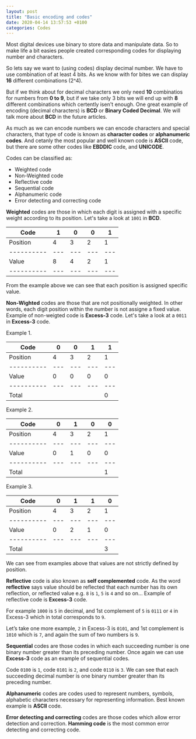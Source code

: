 ```yaml
---
layout: post
title: "Basic encoding and codes"
date: 2020-04-14 13:57:53 +0100
categories: Codes
---
```


Most digital devices use binary to store data and manipulate data. So to make life a bit easies people created corresponding codes for displaying number and characters.

So lets say we want to (using codes) display decimal number. We have to use combination of at least 4 bits. As we know with for bites we can display **16** different combinations (2^4).

But if we think about for decimal characters we only need **10** combinatios for numbers from **0 to 9**, but if we take only 3 bits we will end up with **8** different combinations which certently isen't enough. One great example of encoding (decimal characters) is **BCD** or **Binary Coded Decimal**. We will talk more about **BCD** in the future articles.

As much as we can encode numbers we can encode characters and special characters, that type of code is known as **character codes** or **alphanumeric codes**. And cetanly the most popular and well known code is **ASCII** code, but there are some other codes like **EBDDIC** code, and **UNICODE**.

Codes can be classified as:
* Weighted code
* Non-Weighted code
* Reflective code
* Sequential code
* Alphanumeric code
* Error detecting and correcting code

**Weighted** codes are those in which each digit is assigned with a specific weight according to its position. Let's take a look at `1001` in **BCD**.

| Code     | 1 | 0 | 0 | 1 |
|----------|---|---|---|---|
| Position | 4 | 3 | 2 | 1 |
|----------|---|---|---|---|
| Value    | 8 | 4 | 2 | 1 |
|----------|---|---|---|---|

From the example above we can see that each position is assigned specific value.

**Non-Wighted** codes are those that are not positionally weighted. In other words, each digit position within the number is not assigne a fixed value. Example of non-weigted code is **Excess-3** code. Let's take a look at a `0011` in **Excess-3** code.

Example 1.

| Code     | 0 | 0 | 1 | 1 |
|----------|---|---|---|---|
| Position | 4 | 3 | 2 | 1 |
|----------|---|---|---|---|
| Value    | 0 | 0 | 0 | 0 |
|----------|---|---|---|---|
| Total    |   |   |   | 0 |


Example 2.

| Code     | 0 | 1 | 0 | 0 |
|----------|---|---|---|---|
| Position | 4 | 3 | 2 | 1 |
|----------|---|---|---|---|
| Value    | 0 | 1 | 0 | 0 |
|----------|---|---|---|---|
| Total    |   |   |   | 1 |

Example 3.

| Code     | 0 | 1 | 1 | 0 |
|----------|---|---|---|---|
| Position | 4 | 3 | 2 | 1 |
|----------|---|---|---|---|
| Value    | 0 | 2 | 1 | 0 |
|----------|---|---|---|---|
| Total    |   |   |   | 3 |

We can see from examples above that values are not strictly defined by position.

**Reflective** code is also known as **self complemented** code. As the word **reflective** says value should be reflected that each number has its own reflection, or reflected value e.g. `8` is `1`, `5` is `4` and so on... Example of reflective code is **Excess-3** code.

For example `1000` is `5` in decimal, and 1st complement of `5` is `0111` or `4` in Excess-3 which in total corresponds to `9`.

Let’s take one more example, `2` in Excess-3 is `0101`, and 1st complement is `1010` which is `7`, and again the sum of two numbers is `9`.

**Sequential** codes are those codes in which each succeeding number is one binary number greater than its preceding number. Once again we can use **Excess-3** code as an example of sequential codes.

Code `0100` is `1`, code `0101` is `2`, and code `0110` is `3`. We can see that each succeeding decimal number is one binary number greater than its preceding number.

**Alphanumeric** codes are codes used to represent numbers, symbols, alphabetic characters necessary for representing information. Best known example is **ASCII** code.

**Error detecting and correcting** codes are those codes which allow error detection and correction. **Hamming code** is the most common error detecting and correcting code.
